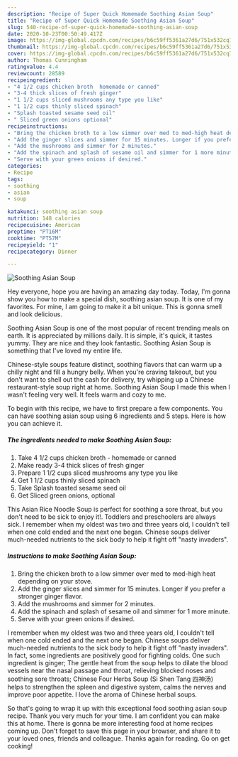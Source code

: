 ```yaml
---
description: "Recipe of Super Quick Homemade Soothing Asian Soup"
title: "Recipe of Super Quick Homemade Soothing Asian Soup"
slug: 540-recipe-of-super-quick-homemade-soothing-asian-soup
date: 2020-10-23T00:50:49.417Z
image: https://img-global.cpcdn.com/recipes/b6c59ff5361a27d6/751x532cq70/soothing-asian-soup-recipe-main-photo.jpg
thumbnail: https://img-global.cpcdn.com/recipes/b6c59ff5361a27d6/751x532cq70/soothing-asian-soup-recipe-main-photo.jpg
cover: https://img-global.cpcdn.com/recipes/b6c59ff5361a27d6/751x532cq70/soothing-asian-soup-recipe-main-photo.jpg
author: Thomas Cunningham
ratingvalue: 4.4
reviewcount: 28589
recipeingredient:
- "4 1/2 cups chicken broth  homemade or canned"
- "3-4 thick slices of fresh ginger"
- "1 1/2 cups sliced mushrooms any type you like"
- "1 1/2 cups thinly sliced spinach"
- "Splash toasted sesame seed oil"
- " Sliced green onions optional"
recipeinstructions:
- "Bring the chicken broth to a low simmer over med to med-high heat depending on your stove."
- "Add the ginger slices and simmer for 15 minutes. Longer if you prefer a stronger ginger flavor."
- "Add the mushrooms and simmer for 2 minutes."
- "Add the spinach and splash of sesame oil and simmer for 1 more minute."
- "Serve with your green onions if desired."
categories:
- Recipe
tags:
- soothing
- asian
- soup

katakunci: soothing asian soup 
nutrition: 148 calories
recipecuisine: American
preptime: "PT16M"
cooktime: "PT57M"
recipeyield: "1"
recipecategory: Dinner

---
```



![Soothing Asian Soup](https://img-global.cpcdn.com/recipes/b6c59ff5361a27d6/751x532cq70/soothing-asian-soup-recipe-main-photo.jpg)

Hey everyone, hope you are having an amazing day today. Today, I'm gonna show you how to make a special dish, soothing asian soup. It is one of my favorites. For mine, I am going to make it a bit unique. This is gonna smell and look delicious.

Soothing Asian Soup is one of the most popular of recent trending meals on earth. It is appreciated by millions daily. It is simple, it's quick, it tastes yummy. They are nice and they look fantastic. Soothing Asian Soup is something that I've loved my entire life.

Chinese-style soups feature distinct, soothing flavors that can warm up a chilly night and fill a hungry belly. When you&#39;re craving takeout, but you don&#39;t want to shell out the cash for delivery, try whipping up a Chinese restaurant-style soup right at home. Soothing Asian Soup I made this when I wasn&#39;t feeling very well. It feels warm and cozy to me.


To begin with this recipe, we have to first prepare a few components. You can have soothing asian soup using 6 ingredients and 5 steps. Here is how you can achieve it.

<!--inarticleads1-->

##### The ingredients needed to make Soothing Asian Soup:

1. Take 4 1/2 cups chicken broth - homemade or canned
1. Make ready 3-4 thick slices of fresh ginger
1. Prepare 1 1/2 cups sliced mushrooms any type you like
1. Get 1 1/2 cups thinly sliced spinach
1. Take Splash toasted sesame seed oil
1. Get  Sliced green onions, optional


This Asian Rice Noodle Soup is perfect for soothing a sore throat, but you don&#39;t need to be sick to enjoy it!. Toddlers and preschoolers are always sick. I remember when my oldest was two and three years old, I couldn&#39;t tell when one cold ended and the next one began. Chinese soups deliver much-needed nutrients to the sick body to help it fight off &#34;nasty invaders&#34;. 

<!--inarticleads2-->

##### Instructions to make Soothing Asian Soup:

1. Bring the chicken broth to a low simmer over med to med-high heat depending on your stove.
1. Add the ginger slices and simmer for 15 minutes. Longer if you prefer a stronger ginger flavor.
1. Add the mushrooms and simmer for 2 minutes.
1. Add the spinach and splash of sesame oil and simmer for 1 more minute.
1. Serve with your green onions if desired.


I remember when my oldest was two and three years old, I couldn&#39;t tell when one cold ended and the next one began. Chinese soups deliver much-needed nutrients to the sick body to help it fight off &#34;nasty invaders&#34;. In fact, some ingredients are positively good for fighting colds. One such ingredient is ginger; The gentle heat from the soup helps to dilate the blood vessels near the nasal passage and throat, relieving blocked noses and soothing sore throats; Chinese Four Herbs Soup (Si Shen Tang 四神汤) helps to strengthen the spleen and digestive system, calms the nerves and improve poor appetite. I love the aroma of Chinese herbal soups. 

So that's going to wrap it up with this exceptional food soothing asian soup recipe. Thank you very much for your time. I am confident you can make this at home. There is gonna be more interesting food at home recipes coming up. Don't forget to save this page in your browser, and share it to your loved ones, friends and colleague. Thanks again for reading. Go on get cooking!
